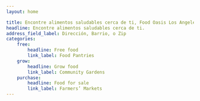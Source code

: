 ```yaml
---
layout: home

title: Encontre alimentos saludables cerca de ti, Food Oasis Los Angeles
headline: Encontre alimentos saludables cerca de ti.
address_field_label: Dirección, Barrio, o Zip
categories:
    free:
        headline: Free food
        link_label: Food Pantries
    grow:
        headline: Grow food
        link_label: Community Gardens
    purchase:
        headline: Food for sale
        link_label: Farmers’ Markets
---
```

